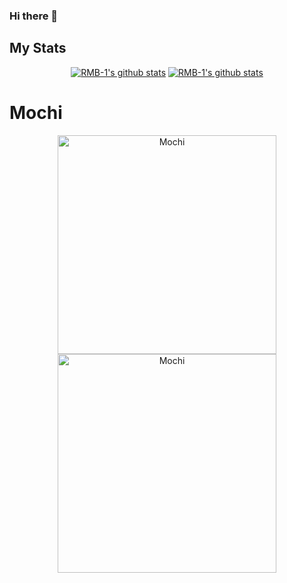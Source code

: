 ### Hi there 👋


## My Stats

<p align="center">
  <a href="https://github.com/RMB-1"><img src="https://github-readme-stats.vercel.app/api?username=RMB-1&count_private=true&include_all_commits=true&theme=tokyonight" alt="RMB-1's github stats"></a>
  <a href="https://github.com/RMB-1"><img src="https://github-readme-stats.vercel.app/api/top-langs/?username=RMB-1&count_private=true&show_icons=true&&layout=compact&theme=tokyonight" alt="RMB-1's github stats"></a>
</p>

# Mochi

<p align="center">
  <a href="https://botlist.me/bots/804376212138098750"><img src="https://botlist.me/api/v1/embed/804376212138098750" alt="Mochi" width="350"></a>
  <a href="https://top.gg/bot/804376212138098750"><img src="https://top.gg/api/widget/804376212138098750.svg" alt="Mochi" width="350" /></a>
</p>
